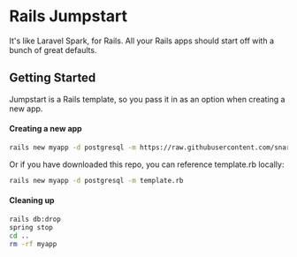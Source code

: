 # Rails Jumpstart

It's like Laravel Spark, for Rails. All your Rails apps should start off with a bunch of great defaults.

## Getting Started

Jumpstart is a Rails template, so you pass it in as an option when creating a new app.

#### Creating a new app

```bash
rails new myapp -d postgresql -m https://raw.githubusercontent.com/snarkysnippy/jumpstart/master/template.rb
```

Or if you have downloaded this repo, you can reference template.rb locally:

```bash
rails new myapp -d postgresql -m template.rb
```

#### Cleaning up

```bash
rails db:drop
spring stop
cd ..
rm -rf myapp
```
